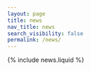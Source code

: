 ```yaml
---
layout: page
title: news
nav_title: news
search_visibility: false
permalink: /news/
---
```


{% include news.liquid %}
